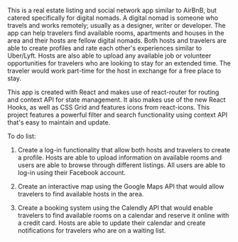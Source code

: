 This is a real estate listing and social network app similar to AirBnB, but catered specifically for digital nomads.  A digital nomad is someone who travels and works remotely; usually as a designer, writer or developer.  The app can help travelers find available rooms, apartments and houses in the area and their hosts are fellow digital nomads.  Both hosts and travelers are able to create profiles and rate each other's experiences similar to Uber/Lyft.  Hosts are also able to upload any available job or volunteer opportunities for travelers who are looking to stay for an extended time.  The traveler would work part-time for the host in exchange for a free place to stay.

This app is created with React and makes use of react-router for routing and context API for state management.  It also makes use of the new React Hooks, as well as CSS Grid and features icons from react-icons. This project features a powerful filter and search functionality using context API that's easy to maintain and update.

To do list:

1) Create a log-in functionality that allow both hosts and travelers to create a profile.  Hosts are able to upload information on available rooms and users are able to browse through different listings.  All users are able to log-in using their Facebook account.

2) Create an interactive map using the Google Maps API that would allow travelers to find available hosts in the area.  

3) Create a booking system using the Calendly API that would enable travelers to find available rooms on a calendar and reserve it online with a credit card.  Hosts are able to update their calendar and create notifications for travelers who are on a waiting list.
